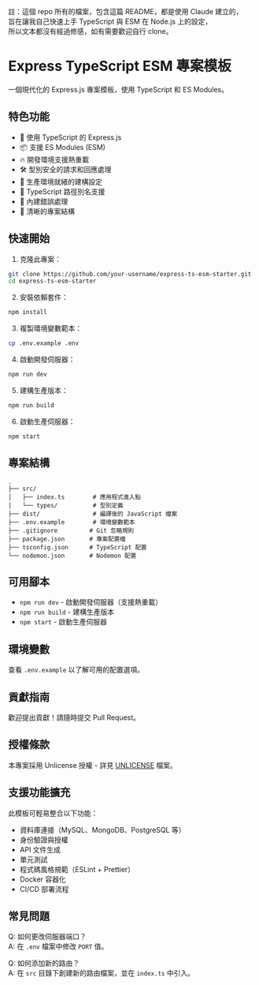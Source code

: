 註：這個 repo 所有的檔案，包含這篇 README，都是使用 Claude 建立的，  
旨在讓我自己快速上手 TypeScript 與 ESM 在 Node.js 上的設定，  
所以文本都沒有經過修感，如有需要歡迎自行 clone。

# Express TypeScript ESM 專案模板

一個現代化的 Express.js 專案模板，使用 TypeScript 和 ES Modules。

## 特色功能

- 🚀 使用 TypeScript 的 Express.js
- 📦 支援 ES Modules (ESM)
- 🔥 開發環境支援熱重載
- 🛠️ 型別安全的請求和回應處理
- 🔧 生產環境就緒的建構設定
- 📝 TypeScript 路徑別名支援
- 🚦 內建錯誤處理
- 🌿 清晰的專案結構

## 快速開始

1. 克隆此專案：

```bash
git clone https://github.com/your-username/express-ts-esm-starter.git
cd express-ts-esm-starter
```

2. 安裝依賴套件：

```bash
npm install
```

3. 複製環境變數範本：

```bash
cp .env.example .env
```

4. 啟動開發伺服器：

```bash
npm run dev
```

5. 建構生產版本：

```bash
npm run build
```

6. 啟動生產伺服器：

```bash
npm start
```

## 專案結構

```
.
├── src/
│   ├── index.ts        # 應用程式進入點
│   └── types/          # 型別定義
├── dist/               # 編譯後的 JavaScript 檔案
├── .env.example        # 環境變數範本
├── .gitignore         # Git 忽略規則
├── package.json       # 專案配置檔
├── tsconfig.json      # TypeScript 配置
└── nodemon.json       # Nodemon 配置
```

## 可用腳本

- `npm run dev` - 啟動開發伺服器（支援熱重載）
- `npm run build` - 建構生產版本
- `npm start` - 啟動生產伺服器

## 環境變數

查看 `.env.example` 以了解可用的配置選項。

## 貢獻指南

歡迎提出貢獻！請隨時提交 Pull Request。

## 授權條款

本專案採用 Unlicense 授權 - 詳見 [UNLICENSE](https://unlicense.org/) 檔案。

## 支援功能擴充

此模板可輕易整合以下功能：

- 資料庫連接（MySQL、MongoDB、PostgreSQL 等）
- 身份驗證與授權
- API 文件生成
- 單元測試
- 程式碼風格規範（ESLint + Prettier）
- Docker 容器化
- CI/CD 部署流程

## 常見問題

Q: 如何更改伺服器端口？  
A: 在 `.env` 檔案中修改 `PORT` 值。

Q: 如何添加新的路由？  
A: 在 `src` 目錄下創建新的路由檔案，並在 `index.ts` 中引入。
